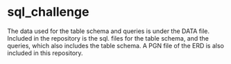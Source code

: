 # sql_challenge
The data used for the table schema and queries is under the DATA file. Included in the repository is the sql. files for the table schema, and the queries, which also includes the table schema.  A PGN file of the ERD is also included in this repository.

